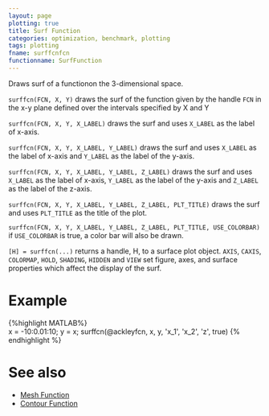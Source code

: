 ```yaml
---
layout: page
plotting: true
title: Surf Function
categories: optimization, benchmark, plotting
tags: plotting
fname: surffcnfcn
functionname: SurfFunction
---
```

Draws surf of a functionon the 3-dimensional space.
 
`surffcn(FCN, X, Y)` draws the surf of the function given by the 
handle `FCN` in the x-y plane defined over the intervals specified by X 
and Y
 
`surffcn(FCN, X, Y, X_LABEL)` draws the surf and uses `X_LABEL` as the 
label of x-axis.

`surffcn(FCN, X, Y, X_LABEL, Y_LABEL)` draws the surf and uses 
`X_LABEL` as the label of x-axis and `Y_LABEL` as the label of the y-axis.

`surffcn(FCN, X, Y, X_LABEL, Y_LABEL, Z_LABEL)` draws the surf and 
uses `X_LABEL` as the label of x-axis, `Y_LABEL` as the label of the y-axis 
and `Z_LABEL` as the label of the z-axis.

`surffcn(FCN, X, Y, X_LABEL, Y_LABEL, Z_LABEL, PLT_TITLE)` draws the
surf and uses `PLT_TITLE` as the title of the plot. 

`surffcn(FCN, X, Y, X_LABEL, Y_LABEL, Z_LABEL, PLT_TITLE, USE_COLORBAR)`
if `USE_COLORBAR` is true, a color bar will also be drawn. 

`[H] = surffcn(...)` returns a handle, H, to a  surface plot object. 
`AXIS`, `CAXIS`, `COLORMAP`, `HOLD`, `SHADING`, `HIDDEN` and `VIEW` set figure,
axes, and surface properties which affect the display of the surf.

# Example
{%highlight MATLAB%}   
   x = -10:0.01:10;
   y = x; 
   surffcn(@ackleyfcn, x, y, 'x_1', 'x_2', 'z', true)
{% endhighlight %}

# See also 
* [Mesh Function]({{site.baseurl}}/benchmarkfcns/meshfcn)
* [Contour Function]({{site.baseurl}}/benchmarkfcns/contourfcn)
